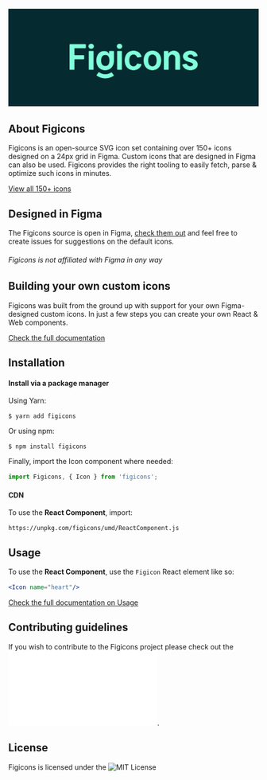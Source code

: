 ![Figicons](https://raw.githubusercontent.com/Figicons/Homepage/master/src/assets/Github-cover.png)

## About Figicons

Figicons is an open-source SVG icon set containing over 150+ icons designed on a 24px grid in Figma. Custom icons that are designed in Figma can also be used. Figicons provides the right tooling to easily fetch, parse & optimize such icons in minutes.

[View all 150+ icons](https://figicons.com)

## Designed in Figma

The Figicons source is open in Figma, [check them out](https://www.figma.com/file/eIOdDEWeiHETuccK5xpfNhEc/Icons) and feel free to create issues for suggestions on the default icons.

###### Figicons is not affiliated with Figma in any way

## Building your own custom icons

Figicons was built from the ground up with support for your own Figma-designed custom icons. In just a few steps you can create your own React & Web components. 

[Check the full documentation](https://figicons.com/building-icons)

## Installation
#### Install via a package manager

Using Yarn:
```shell
$ yarn add figicons
```

Or using npm:

```shell
$ npm install figicons
```

Finally, import the Icon component where needed:

```js
import Figicons, { Icon } from 'figicons';
```


#### CDN 

To use the **React Component**, import:

```
https://unpkg.com/figicons/umd/ReactComponent.js
```

## Usage
To use the **React Component**, use the `Figicon` React element like so:

```jsx
<Icon name="heart"/>
```

[Check the full documentation on Usage](https://figicons.com/usage)

## Contributing guidelines

If you wish to contribute to the Figicons project please check out the ![contributing guidelines](CODE_OF_CONDUCT.md).

## License

Figicons is licensed under the ![MIT License](LICENSE)
